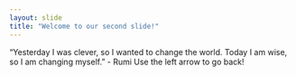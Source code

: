 ```yaml
---
layout: slide
title: "Welcome to our second slide!"
---
```

“Yesterday I was clever, so I wanted to change the world. Today I am wise, so I am changing myself.” - Rumi
Use the left arrow to go back!
